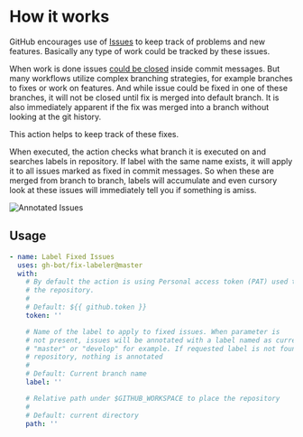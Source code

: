 # How it works

GitHub encourages use of [Issues](https://guides.github.com/features/issues) to keep track of problems and new features. Basically any type of work could be tracked by these issues.

When work is done issues [could be closed](https://help.github.com/en/enterprise/2.16/user/github/managing-your-work-on-github/closing-issues-using-keywords) inside commit messages. But many workflows utilize complex branching strategies, for example branches to fixes or work on features. And while issue could be fixed in one of these branches, it will not be closed until fix is merged into default branch. It is also immediately apparent if the fix was merged into a branch without looking at the git history.

This action helps to keep track of these fixes.

When executed, the action checks what branch it is executed on and searches labels in repository. If label with the same name exists, it will apply it to all issues marked as fixed in commit messages. So when these are merged from branch to branch, labels will accumulate and even cursory look at these issues will immediately tell you if something is amiss.

![Annotated Issues](https://raw.githubusercontent.com/gh-bot/fix-labeler/master/pics/screenshot.png "Annotated Issues")

## Usage

```yaml
- name: Label Fixed Issues
  uses: gh-bot/fix-labeler@master
  with:
    # By default the action is using Personal access token (PAT) used to fetch
    # the repository.
    #
    # Default: ${{ github.token }}
    token: ''

    # Name of the label to apply to fixed issues. When parameter is
    # not present, issues will be annotated with a label named as current branch,
    # "master" or "develop" for example. If requested label is not found in the
    # repository, nothing is annotated
    #
    # Default: Current branch name
    label: ''

    # Relative path under $GITHUB_WORKSPACE to place the repository
    #
    # Default: current directory
    path: ''
```
